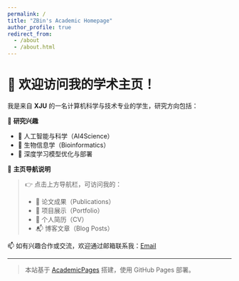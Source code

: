 ```yaml
---
permalink: /
title: "ZBin's Academic Homepage"
author_profile: true
redirect_from:
  - /about
  - /about.html
---
```


# 👋 欢迎访问我的学术主页！

我是来自 **XJU** 的一名计算机科学与技术专业的学生，研究方向包括：

🎯 **研究兴趣**

- 🤖 人工智能与科学（AI4Science）
- 🧬 生物信息学（Bioinformatics）
- 🧠 深度学习模型优化与部署

📌 **主页导航说明**

> 👉 点击上方导航栏，可访问我的：
>
> - 📄 论文成果（Publications）
> - 🧪 项目展示（Portfolio）
> - 📃 个人简历（CV）
> - 📬 博客文章（Blog Posts）

📫 如有兴趣合作或交流，欢迎通过邮箱联系我：[Email](mailto:1915594675@qq.com)

---

> 本站基于 [AcademicPages](https://github.com/academicpages/academicpages) 搭建，使用 GitHub Pages 部署。

